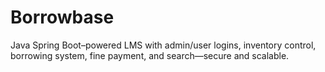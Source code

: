# Borrowbase
Java Spring Boot–powered LMS with admin/user logins, inventory control, borrowing system, fine payment, and search—secure and scalable.
